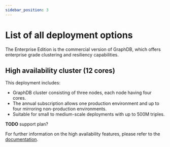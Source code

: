 ```yaml
---
sidebar_position: 3
---
```


# List of all deployment options

The Enterprise Edition is the commercial version of GraphDB, which offers enterprise grade clustering 
and resiliency capabilities.

## High availability cluster (12 cores)
This deployment includes: 
* GraphDB cluster consisting of three nodes, each node having four cores.   
* The annual subscription allows one production environment and up to four mirroring non-production environments. 
* Suitable for small to medium-scale deployments with up to 500M triples.

**TODO** support plan? 


For further information on the high availability features, please refer to the [documentation](https://graphdb.ontotext.com/documentation/10.2/cluster-basics.html#high-availability-features).

